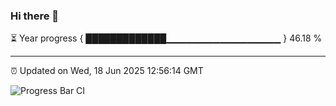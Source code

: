 ### Hi there 👋

⏳ Year progress { █████████████▁▁▁▁▁▁▁▁▁▁▁▁▁▁▁▁▁ } 46.18 %

---

⏰ Updated on Wed, 18 Jun 2025 12:56:14 GMT

![Progress Bar CI](https://github.com/DhruviPatel157/GitHub-Actions-Demo/workflows/Progress%20Bar%20CI/badge.svg)
